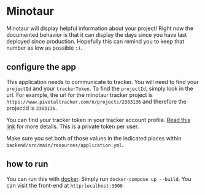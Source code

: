 # Minotaur
Minotaur will display helpful information about your project! Right now the documented behavior is that it can
display the days since you have last deployed since production. Hopefully this can remind you to keep that number
as low as possible `:)`.

## configure the app
This application needs to communicate to tracker. You will need to find your `projectId` and your `trackerToken`.
To find the `projectId`, simply look in the url. For example, the url for the minotaur tracker project is 
`https://www.pivotaltracker.com/n/projects/2383136` and therefore the projectId is `2383136`.

You can find your tracker token in your tracker account profile. [Read this link](https://www.pivotaltracker.com/help/articles/api_token/) for more details.
This is a private token per user. 

Make sure you set both of those values in the indicated places within `backend/src/main/resources/application.yml`.
## how to run
You can run this with [docker](https://docs.docker.com/docker-for-mac/install/). Simply run `docker-compose up --build`. 
You can visit the front-end at `http:localhost:3000`